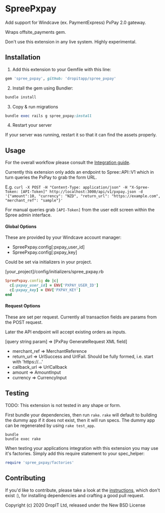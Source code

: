 # SpreePxpay

Add support for Windcave (ex. PaymentExpress) PxPay 2.0 gateway.

Wraps offsite_payments gem.

Don't use this extension in any live system. Highly experimental.

## Installation

1. Add this extension to your Gemfile with this line:
  ```ruby
  gem 'spree_pxpay', github: 'dropitapp/spree_pxpay'
  ```

2. Install the gem using Bundler:
  ```ruby
  bundle install
  ```

3. Copy & run migrations
  ```ruby
  bundle exec rails g spree_pxpay:install
  ```

4. Restart your server

  If your server was running, restart it so that it can find the assets properly.


## Usage

  For the overall workflow please consult the
    [Integration guide](https://www.paymentexpress.com/Document/PXECOM_PXPay_2_0_IntegrationGuide.pdf).

  Currently this extension only adds an endpoint to Spree::API::V1 which in turn queries the PxPay to grab the form URL.
  
  E.g. `curl -X POST -H "Content-Type: application/json" -H "X-Spree-Token: [API-Token]" http://localhost:3000/api/v1/pxpay.json -d '{"amount":10, "currency": "NZD", "return_url": "https://example.com", "merchant_ref": "sample"}'`
  
  For manual queries grab `[API-Token]` from the user edit screen within the Spree admin interface.
  
#### Global Options

These are provided by your Windcave account manager:

  - SpreePxpay.config[:pxpay_user_id] 
  - SpreePxpay.config[:pxpay_key]
  
Could be set via initializers in your project.
  
[your_project]/config/initializers/spree_pxpay.rb
```ruby
SpreePxpay.config do |c|
  c[:pxpay_user_id] = ENV['PXPAY_USER_ID']
  c[:pxpay_key] = ENV['PXPAY_KEY']
end
``` 

#### Request Options

These are set per request. Currently all transaction fields are params from the POST request.
 
Later the API endpoint will accept existing orders as inputs.

[query string param] => [PxPay GenerateRequest XML field]
- merchant_ref => MerchantReference
- return_url => UrlSuccess and UrlFail. Should be fully formed, i.e. start with 'https://...'
- callback_url => UrlCallback
- amount => AmountInput
- currency => CurrencyInput
  

## Testing

TODO: This extension is not tested in any shape or form.

First bundle your dependencies, then run `rake`. `rake` will default to building the dummy app if it does not exist, then it will run specs. The dummy app can be regenerated by using `rake test_app`.

```shell
bundle
bundle exec rake
```

When testing your applications integration with this extension you may use it's factories.
Simply add this require statement to your spec_helper:

```ruby
require 'spree_pxpay/factories'
```


## Contributing

If you'd like to contribute, please take a look at the
[instructions](CONTRIBUTING.md), which don't exist :), for installing dependencies and crafting a good
pull request.

Copyright (c) 2020 DropIT Ltd, released under the New BSD License

